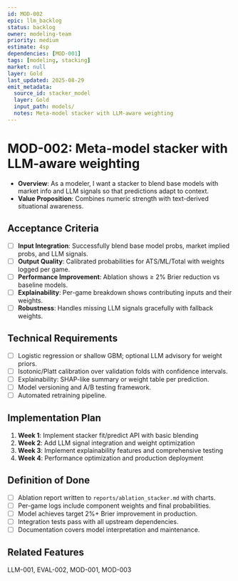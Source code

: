 ```yaml
---
id: MOD-002
epic: llm_backlog
status: backlog
owner: modeling-team
priority: medium
estimate: 4sp
dependencies: [MOD-001]
tags: [modeling, stacking]
market: null
layer: Gold
last_updated: 2025-08-29
emit_metadata:
  source_id: stacker_model
  layer: Gold
  input_path: models/
  notes: Meta-model stacker with LLM-aware weighting
---
```


# MOD-002: Meta-model stacker with LLM-aware weighting

- **Overview**: As a modeler, I want a stacker to blend base models with market info and LLM signals so that predictions adapt to context.
- **Value Proposition**: Combines numeric strength with text-derived situational awareness.

## Acceptance Criteria
- [ ] **Input Integration**: Successfully blend base model probs, market implied probs, and LLM signals.
- [ ] **Output Quality**: Calibrated probabilities for ATS/ML/Total with weights logged per game.
- [ ] **Performance Improvement**: Ablation shows ≥ 2% Brier reduction vs baseline models.
- [ ] **Explainability**: Per-game breakdown shows contributing inputs and their weights.
- [ ] **Robustness**: Handles missing LLM signals gracefully with fallback weights.

## Technical Requirements
- [ ] Logistic regression or shallow GBM; optional LLM advisory for weight priors.
- [ ] Isotonic/Platt calibration over validation folds with confidence intervals.
- [ ] Explainability: SHAP-like summary or weight table per prediction.
- [ ] Model versioning and A/B testing framework.
- [ ] Automated retraining pipeline.

## Implementation Plan
1. **Week 1**: Implement stacker fit/predict API with basic blending
2. **Week 2**: Add LLM signal integration and weight optimization
3. **Week 3**: Implement explainability features and comprehensive testing
4. **Week 4**: Performance optimization and production deployment

## Definition of Done
- [ ] Ablation report written to `reports/ablation_stacker.md` with charts.
- [ ] Per-game logs include component weights and final probabilities.
- [ ] Model achieves target 2%+ Brier improvement in production.
- [ ] Integration tests pass with all upstream dependencies.
- [ ] Documentation covers model interpretation and maintenance.

## Related Features
LLM-001, EVAL-002, MOD-001, MOD-003

